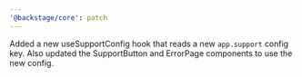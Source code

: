 ```yaml
---
'@backstage/core': patch
---
```


Added a new useSupportConfig hook that reads a new `app.support` config key. Also updated the SupportButton and ErrorPage components to use the new config.
